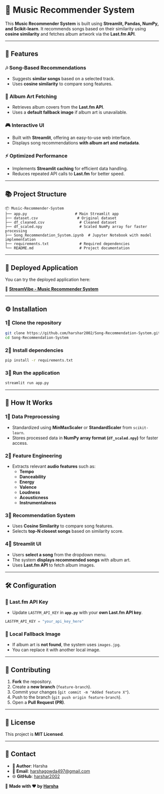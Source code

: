 # 🎵 Music Recommender System

This **Music Recommender System** is built using **Streamlit, Pandas, NumPy, and Scikit-learn**. It recommends songs based on their similarity using **cosine similarity** and fetches album artwork via the **Last.fm API**.

---

## 📌 Features

### 🎶 **Song-Based Recommendations**
- Suggests **similar songs** based on a selected track.
- Uses **cosine similarity** to compare song features.

### 🎨 **Album Art Fetching**
- Retrieves album covers from the **Last.fm API**.
- Uses a **default fallback image** if album art is unavailable.

### 🎮 **Interactive UI**
- Built with **Streamlit**, offering an easy-to-use web interface.
- Displays song recommendations **with album art and metadata**.

### ⚡ **Optimized Performance**
- Implements **Streamlit caching** for efficient data handling.
- Reduces repeated API calls to **Last.fm** for better speed.

---

## 📚 Project Structure

```
📦 Music-Recommender-System
├── app.py                      # Main Streamlit app
├── dataset.csv                  # Original dataset
├── df_cleaned.csv                # Cleaned dataset
├── df_scaled.npy                 # Scaled NumPy array for faster processing
├── Song_Recommendation_System.ipynb  # Jupyter Notebook with model implementation
├── requirements.txt              # Required dependencies
└── README.md                     # Project documentation
```

---

## 🔹 **Deployed Application**

You can try the deployed application here:

🔗 **[StreamVibe - Music Recommender System](https://streamvibe.streamlit.app/)**

---

## ⚙️ Installation

### **1⃣ Clone the repository**
```sh
git clone https://github.com/harshar2002/Song-Recommendation-System.git
cd Song-Recommendation-System
```

### **2⃣ Install dependencies**
```sh
pip install -r requirements.txt
```

### **3⃣ Run the application**
```sh
streamlit run app.py
```

---

## 🎯 How It Works

### **1⃣ Data Preprocessing**
- Standardized using **MinMaxScaler** or **StandardScaler** from `scikit-learn`.
- Stores processed data in **NumPy array format (`df_scaled.npy`)** for faster access.

### **2⃣ Feature Engineering**
- Extracts relevant **audio features** such as:
  - **Tempo**
  - **Danceability**
  - **Energy**
  - **Valence**
  - **Loudness**
  - **Acousticness**
  - **Instrumentalness**

### **3⃣ Recommendation System**
- Uses **Cosine Similarity** to compare song features.
- Selects **top-N closest songs** based on similarity score.

### **4⃣ Streamlit UI**
- Users **select a song** from the dropdown menu.
- The system **displays recommended songs** with album art.
- Uses **Last.fm API** to fetch album images.

---

## 🛠️ Configuration

### **🔑 Last.fm API Key**
- Update `LASTFM_API_KEY` in **`app.py`** with your **own Last.fm API key**.
```python
LASTFM_API_KEY = "your_api_key_here"
```

### **🌆 Local Fallback Image**
- If album art is **not found**, the system uses `images.jpg`.
- You can replace it with another local image.

---

## 🤝 Contributing

1. **Fork** the repository.
2. Create a **new branch** (`feature-branch`).
3. Commit your changes (`git commit -m "Added feature X"`).
4. Push to the branch (`git push origin feature-branch`).
5. Open a **Pull Request (PR)**.

---

## 📝 License

This project is **MIT Licensed**.

---

## 📩 Contact

- **👤 Author**: Harsha  
- 📧 **Email**: [harshagowda497@gmail.com](mailto:harshagowda497@gmail.com)  
- 🌐 **GitHub**: [harshar2002](https://github.com/harshar2002)  

🎵 **Made with ❤️ by [Harsha](https://github.com/harshar2002)**

